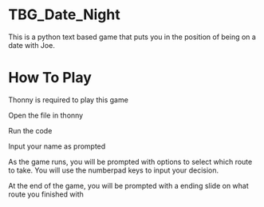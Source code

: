 # TBG_Date_Night
This is a python text based game that puts you in the position of being on a date with Joe.

# How To Play
Thonny is required to play this game

Open the file in thonny

Run the code

Input your name as prompted

As the game runs, you will be prompted with options to select which route to take. 
You will use the numberpad keys to input your decision.

At the end of the game, you will be prompted with a ending slide on what route you finished with
